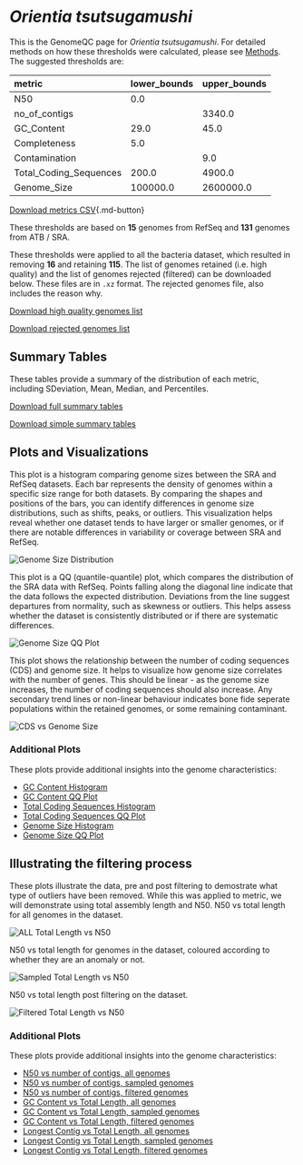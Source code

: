 # *Orientia tsutsugamushi*

This is the GenomeQC page for *Orientia tsutsugamushi*. For detailed methods on how these thresholds were calculated, please see [Methods](../../methods.md).
The suggested thresholds are: 

| metric                 | lower_bounds   | upper_bounds   |
|:-----------------------|:---------------|:---------------|
| N50                    | 0.0            |                |
| no_of_contigs          |                | 3340.0         |
| GC_Content             | 29.0           | 45.0           |
| Completeness           | 5.0            |                |
| Contamination          |                | 9.0            |
| Total_Coding_Sequences | 200.0          | 4900.0         |
| Genome_Size            | 100000.0       | 2600000.0      |

[Download metrics CSV](Orientia_tsutsugamushi_metrics.csv){.md-button}


These thresholds are based on **15** genomes from RefSeq and **131** genomes from ATB / SRA.

These thresholds were applied to all the bacteria dataset, which resulted in removing **16** and retaining **115**.
The list of genomes retained (i.e. high quality) and the list of genomes rejected (filtered) can be downloaded below. These files are in `.xz` format. The rejected genomes file, also includes the reason why.

[Download high quality genomes list](Orientia_tsutsugamushi_high_quality_genomes.csv.xz)


[Download rejected genomes list](Orientia_tsutsugamushi_filtered_out_genomes.csv.xz)



## Summary Tables
These tables provide a summary of the distribution of each metric, including SDeviation, Mean, Median, and Percentiles.

[Download full summary tables](summary.csv)

[Download simple summary tables](selected_summary.csv)

## Plots and Visualizations

This plot is a histogram comparing genome sizes between the SRA and RefSeq datasets. Each bar represents the density of genomes within a specific size range for both datasets. By comparing the shapes and positions of the bars, you can identify differences in genome size distributions, such as shifts, peaks, or outliers. This visualization helps reveal whether one dataset tends to have larger or smaller genomes, or if there are notable differences in variability or coverage between SRA and RefSeq.

![Genome Size Distribution](Genome_Size_refseq_histogram_kde.png)

This plot is a QQ (quantile-quantile) plot, which compares the distribution of the SRA data with RefSeq. Points falling along the diagonal line indicate that the data follows the expected distribution. Deviations from the line suggest departures from normality, such as skewness or outliers. This helps assess whether the dataset is consistently distributed or if there are systematic differences.

![Genome Size QQ Plot](Genome_Size_refseq_qqplot.png)

This plot shows the relationship between the number of coding sequences (CDS) and genome size. It helps to visualize how genome size correlates with the number of genes. This should be linear - as the genome size increases, the number of coding sequences should also increase. Any secondary trend lines or non-linear behaviour indicates bone fide seperate populations within the retained genomes, or some remaining contaminant. 

![CDS vs Genome Size](Orientia_tsutsugamushi_CDS_vs_Genome_Size.png)

### Additional Plots

These plots provide additional insights into the genome characteristics:

- [GC Content Histogram](GC_Content_refseq_histogram_kde.png)
- [GC Content QQ Plot](GC_Content_refseq_qqplot.png)
- [Total Coding Sequences Histogram](Total_Coding_Sequences_refseq_histogram_kde.png)
- [Total Coding Sequences QQ Plot](Total_Coding_Sequences_refseq_qqplot.png)
- [Genome Size Histogram](Genome_Size_refseq_histogram_kde.png)
- [Genome Size QQ Plot](Genome_Size_refseq_qqplot.png)
## Illustrating the filtering process
These plots illustrate the data, pre and post filtering to demostrate what type of outliers have been removed. While this was applied to metric, we will demonstrate using total assembly length and N50.
N50 vs total length for all genomes in the dataset.

![ALL Total Length vs N50](Orientia_tsutsugamushi_all_total_length_N50.png)

N50 vs total length for genomes in the dataset, coloured according to whether they are an anomaly or not.

![Sampled Total Length vs N50](Orientia_tsutsugamushi_sample_total_length_N50.png)

N50 vs total length post filtering on the dataset.

![Filtered Total Length vs N50](Orientia_tsutsugamushi_filt_total_length_N50.png)

### Additional Plots

These plots provide additional insights into the genome characteristics:

- [N50 vs number of contigs, all genomes](Orientia_tsutsugamushi_all_N50_number.png)
- [N50 vs number of contigs, sampled genomes](Orientia_tsutsugamushi_sample_N50_number.png)
- [N50 vs number of contigs, filtered genomes](Orientia_tsutsugamushi_filt_N50_number.png)
- [GC Content vs Total Length, all genomes](Orientia_tsutsugamushi_all_total_length_GC_Content.png)
- [GC Content vs Total Length, sampled genomes](Orientia_tsutsugamushi_sample_total_length_GC_Content.png)
- [GC Content vs Total Length, filtered genomes](Orientia_tsutsugamushi_filt_total_length_GC_Content.png)
- [Longest Contig vs Total Length, all genomes](Orientia_tsutsugamushi_all_total_length_longest.png)
- [Longest Contig vs Total Length, sampled genomes](Orientia_tsutsugamushi_sample_total_length_longest.png)
- [Longest Contig vs Total Length, filtered genomes](Orientia_tsutsugamushi_filt_total_length_longest.png)
